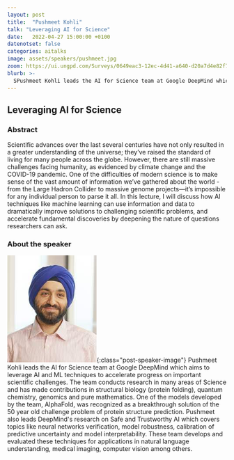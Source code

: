 ```yaml
---
layout: post
title:  "Pushmeet Kohli"
talk: "Leveraging AI for Science"
date:   2022-04-27 15:00:00 +0100
datenotset: false
categories: aitalks
image: assets/speakers/pushmeet.jpg
zoom: https://ui.ungpd.com/Surveys/0649eac3-12ec-4d41-a640-d20a7d4e82f7
blurb: >-
  SPushmeet Kohli leads the AI for Science team at Google DeepMind which aims to leverage AI and ML techniques to accelerate progress on important scientific challenges. The team conducts research in many areas of Science and has made contributions in structural biology (protein folding), quantum chemistry, genomics and pure mathematics.
---
```


## Leveraging AI for Science

### Abstract
Scientific advances over the last several centuries have not only resulted in a greater understanding of the universe; they’ve raised the standard of living for many people across the globe. However, there are still massive challenges facing humanity, as evidenced by climate change and the COVID-19 pandemic.  One of the difficulties of modern science is to make sense of the vast amount of information we’ve gathered about the world - from the Large Hadron Collider to massive genome projects—it’s impossible for any individual person to parse it all.  In this lecture, I will discuss how AI techniques like machine learning can use information and data to dramatically improve solutions to challenging scientific problems, and accelerate fundamental discoveries by deepening the nature of questions researchers can ask.

### About the speaker
![Susan A. Murphy](/assets/speakers/pushmeet.jpg){:class="post-speaker-image"} Pushmeet Kohli leads the AI for Science team at Google DeepMind which aims to leverage AI and ML techniques to accelerate progress on important scientific challenges. The team conducts research in many areas of Science and has made contributions in structural biology (protein folding), quantum chemistry, genomics and pure mathematics. One of the models developed by the team, AlphaFold, was recognized as a breakthrough solution of the 50 year old challenge problem of protein structure prediction. Pushmeet also leads DeepMind's research on Safe and Trustworthy AI which covers topics like neural networks verification, model robustness, calibration of predictive uncertainty and model interpretability.  These team develops and evaluated these techniques for applications in natural language understanding, medical imaging, computer vision among others.
